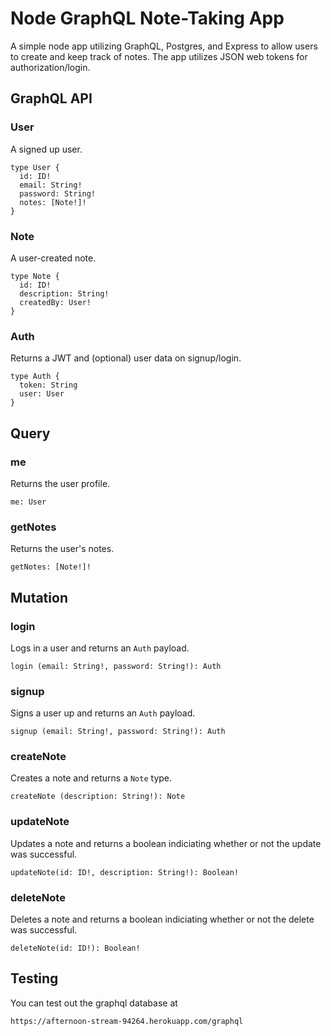 # Node GraphQL Note-Taking App

A simple node app utilizing GraphQL, Postgres, and Express to allow users to create and keep track of notes. The app utilizes JSON web tokens for authorization/login.

## GraphQL API

### User

A signed up user.

```
type User {
  id: ID!
  email: String!
  password: String!
  notes: [Note!]!
}
```

### Note

A user-created note.

```
type Note {
  id: ID!
  description: String!
  createdBy: User!
}
```

### Auth

Returns a JWT and (optional) user data on signup/login.

```
type Auth { 
  token: String
  user: User
}
```

## Query

### me

Returns the user profile.

```
me: User
```

### getNotes

Returns the user's notes.

```
getNotes: [Note!]!
```

## Mutation

### login

Logs in a user and returns an `Auth` payload.

```
login (email: String!, password: String!): Auth
```

### signup

Signs a user up and returns an `Auth` payload.

```
signup (email: String!, password: String!): Auth
```

### createNote

Creates a note and returns a `Note` type.

```
createNote (description: String!): Note
```

### updateNote

Updates a note and returns a boolean indiciating whether or not the update was successful.

```
updateNote(id: ID!, description: String!): Boolean!
```

### deleteNote

Deletes a note and returns a boolean indiciating whether or not the delete was successful.

```
deleteNote(id: ID!): Boolean!
```

## Testing

You can test out the graphql database at

```
https://afternoon-stream-94264.herokuapp.com/graphql
```









